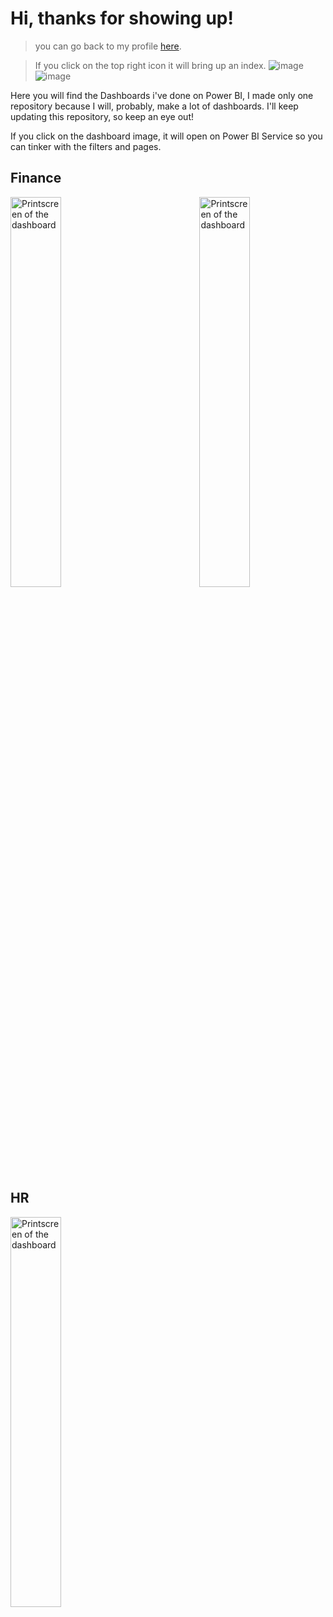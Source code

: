 # Hi, thanks for showing up!

> you can go back to my profile [here](https://github.com/vtr-delfino).

> If you click on the top right icon it will bring up an index.
> ![image](https://github.com/user-attachments/assets/1c09c9de-482e-43aa-af64-ece13ffab535) ![image](https://github.com/user-attachments/assets/fb9c5e17-b3b3-45ad-9aa2-14b475f707fb)

Here you will find the Dashboards i've done on Power BI, I made only one repository because I will, probably, make a lot of dashboards. I'll keep updating this repository, so keep an eye out!

If you click on the dashboard image, it will open on Power BI Service so you can tinker with the filters and pages.

## Finance

<div align="left">
  <a href="https://app.powerbi.com/view?r=eyJrIjoiYjE1NDFiMzAtMWM3Mi00Yjc3LTlmNGItMzVlYTEwN2QwMzE4IiwidCI6IjM5MjAwMGI5LTc0OWYtNDYxOS05NDUxLWUwY2FjMDc0ZmYyOSJ9" target="_blank">
    <img src="https://github.com/user-attachments/assets/7e6ee4e6-8799-491b-badd-2422c61a08ff" width="40%" alt="Printscreen of the dashboard" />
    </a>

  <a href="https://app.powerbi.com/view?r=eyJrIjoiMzFkMmNlYTMtMWViNS00MDg5LThjZWItODc1ZTliMWEwMmNjIiwidCI6IjM5MjAwMGI5LTc0OWYtNDYxOS05NDUxLWUwY2FjMDc0ZmYyOSJ9" target="_blank">
    <img src="https://github.com/user-attachments/assets/7568f317-46f2-472b-a560-d4f83782b948" width="40%" align="right" alt="Printscreen of the dashboard" />
    </a>
</div>

## HR

<div align="left">
  <a href="https://app.powerbi.com/view?r=eyJrIjoiZDQzZDQ5MDQtY2Q3NS00MGJiLWFmZDgtZTkzMTQ2OTliYjQ5IiwidCI6IjM5MjAwMGI5LTc0OWYtNDYxOS05NDUxLWUwY2FjMDc0ZmYyOSJ9" target="_blank">
    <img src="https://github.com/user-attachments/assets/19bb53a9-b575-4551-9306-9e4d65e2e455" width="40%" alt="Printscreen of the dashboard" />
    </a>
</div>
